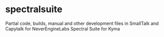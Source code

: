 # spectralsuite
Partial code, builds, manual and other development files in SmallTalk and Capytalk for NeverEngineLabs Spectral Suite for Kyma
